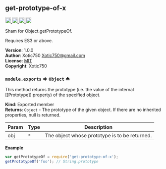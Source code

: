 <a name="module_get-prototype-of-x"></a>

## get-prototype-of-x
<a href="https://travis-ci.org/Xotic750/get-prototype-of-x"
title="Travis status">
<img
src="https://travis-ci.org/Xotic750/get-prototype-of-x.svg?branch=master"
alt="Travis status" height="18">
</a>
<a href="https://david-dm.org/Xotic750/get-prototype-of-x"
title="Dependency status">
<img src="https://david-dm.org/Xotic750/get-prototype-of-x.svg"
alt="Dependency status" height="18"/>
</a>
<a
href="https://david-dm.org/Xotic750/get-prototype-of-x#info=devDependencies"
title="devDependency status">
<img src="https://david-dm.org/Xotic750/get-prototype-of-x/dev-status.svg"
alt="devDependency status" height="18"/>
</a>
<a href="https://badge.fury.io/js/get-prototype-of-x" title="npm version">
<img src="https://badge.fury.io/js/get-prototype-of-x.svg"
alt="npm version" height="18">
</a>

Sham for Object.getPrototypeOf.

Requires ES3 or above.

**Version**: 1.0.0  
**Author**: Xotic750 <Xotic750@gmail.com>  
**License**: [MIT](&lt;https://opensource.org/licenses/MIT&gt;)  
**Copyright**: Xotic750  
<a name="exp_module_get-prototype-of-x--module.exports"></a>

### `module.exports` ⇒ <code>Object</code> ⏏
This method returns the prototype (i.e. the value of the internal [[Prototype]] property)
of the specified object.

**Kind**: Exported member  
**Returns**: <code>Object</code> - The prototype of the given object. If there are no inherited properties, null is returned.  

| Param | Type | Description |
| --- | --- | --- |
| obj | <code>\*</code> | The object whose prototype is to be returned. |

**Example**  
```js
var getPrototypeOf = require('get-prototype-of-x');
getPrototypeOf('foo'); // String.prototype
```

